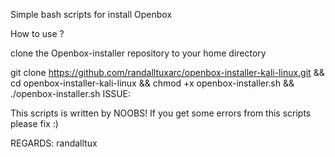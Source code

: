Simple bash scripts for install Openbox

How to use ?

clone the Openbox-installer repository to your home directory

git clone https://github.com/randalltuxarc/openbox-installer-kali-linux.git && cd openbox-installer-kali-linux && chmod +x openbox-installer.sh && ./openbox-installer.sh
ISSUE:

This scripts is written by NOOBS! If you get some errors from this scripts please fix :)

REGARDS: randalltux
